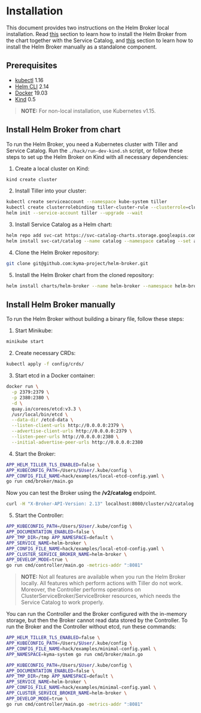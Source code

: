 # Installation 

This document provides two instructions on the Helm Broker local installation. Read [this](#install-helm-broker-from-chart) section to learn how to install the Helm Broker from the chart together with the Service Catalog, and [this](#install-helm-broker-manually) section to learn how to install the Helm Broker manually as a standalone component.

## Prerequisites


* [kubectl](https://kubernetes.io/docs/tasks/tools/install-kubectl/) 1.16
* [Helm CLI](https://github.com/kubernetes/helm#install) 2.14
* [Docker](https://docs.docker.com/install/) 19.03 
* [Kind](https://github.com/kubernetes-sigs/kind#installation-and-usage) 0.5

>**NOTE:** For non-local installation, use Kubernetes v1.15.

## Install Helm Broker from chart

To run the Helm Broker, you need a Kubernetes cluster with Tiller and Service Catalog. Run the `./hack/run-dev-kind.sh` script, or follow these steps to set up the Helm Broker on Kind with all necessary dependencies:

1. Create a local cluster on Kind:
```bash
kind create cluster
``` 

2. Install Tiller into your cluster:
```bash
kubectl create serviceaccount --namespace kube-system tiller
kubectl create clusterrolebinding tiller-cluster-rule --clusterrole=cluster-admin --serviceaccount=kube-system:tiller
helm init --service-account tiller --upgrade --wait
```

3. Install Service Catalog as a Helm chart:
```bash
helm repo add svc-cat https://svc-catalog-charts.storage.googleapis.com
helm install svc-cat/catalog --name catalog --namespace catalog --set asyncBindingOperationsEnabled=true
```

4. Clone the Helm Broker repository:
```bash
git clone git@github.com:kyma-project/helm-broker.git
```

5. Install the Helm Broker chart from the cloned repository:
```bash
helm install charts/helm-broker --name helm-broker --namespace helm-broker
```

## Install Helm Broker manually

To run the Helm Broker without building a binary file, follow these steps:

1. Start Minikube:
```bash
minikube start
```

2. Create necessary CRDs:
```bash
kubectl apply -f config/crds/
```

3. Start etcd in a Docker container:
```bash
docker run \
  -p 2379:2379 \
  -p 2380:2380 \
  -d \
  quay.io/coreos/etcd:v3.3 \
  /usr/local/bin/etcd \
  --data-dir /etcd-data \
  --listen-client-urls http://0.0.0.0:2379 \
  --advertise-client-urls http://0.0.0.0:2379 \
  --listen-peer-urls http://0.0.0.0:2380 \
  --initial-advertise-peer-urls http://0.0.0.0:2380
```

4. Start the Broker:
```bash
APP_HELM_TILLER_TLS_ENABLED=false \
APP_KUBECONFIG_PATH=/Users/$User/.kube/config \
APP_CONFIG_FILE_NAME=hack/examples/local-etcd-config.yaml \
go run cmd/broker/main.go
```

Now you can test the Broker using the **/v2/catalog** endpoint.

```bash
curl -H "X-Broker-API-Version: 2.13" localhost:8080/cluster/v2/catalog
```

5. Start the Controller:
```bash
APP_KUBECONFIG_PATH=/Users/$User/.kube/config \
APP_DOCUMENTATION_ENABLED=false \
APP_TMP_DIR=/tmp APP_NAMESPACE=default \
APP_SERVICE_NAME=helm-broker \
APP_CONFIG_FILE_NAME=hack/examples/local-etcd-config.yaml \
APP_CLUSTER_SERVICE_BROKER_NAME=helm-broker \
APP_DEVELOP_MODE=true \
go run cmd/controller/main.go -metrics-addr ":8081"
```

>**NOTE:** Not all features are available when you run the Helm Broker locally. All features which perform actions with Tiller do not work. Moreover, the Controller performs operations on ClusterServiceBroker/ServiceBroker resources, which needs the Service Catalog to work properly.

You can run the Controller and the Broker configured with the in-memory storage, but then the Broker cannot read data stored by the Controller. To run the Broker and the Controller without etcd, run these commands:

```bash
APP_HELM_TILLER_TLS_ENABLED=false \
APP_KUBECONFIG_PATH=/Users/$User/.kube/config \
APP_CONFIG_FILE_NAME=hack/examples/minimal-config.yaml \
APP_NAMESPACE=kyma-system go run cmd/broker/main.go
```

```bash
APP_KUBECONFIG_PATH=/Users/$User/.kube/config \
APP_DOCUMENTATION_ENABLED=false \
APP_TMP_DIR=/tmp APP_NAMESPACE=default \
APP_SERVICE_NAME=helm-broker \
APP_CONFIG_FILE_NAME=hack/examples/minimal-config.yaml \
APP_CLUSTER_SERVICE_BROKER_NAME=helm-broker \
APP_DEVELOP_MODE=true \
go run cmd/controller/main.go -metrics-addr ":8081"
```
